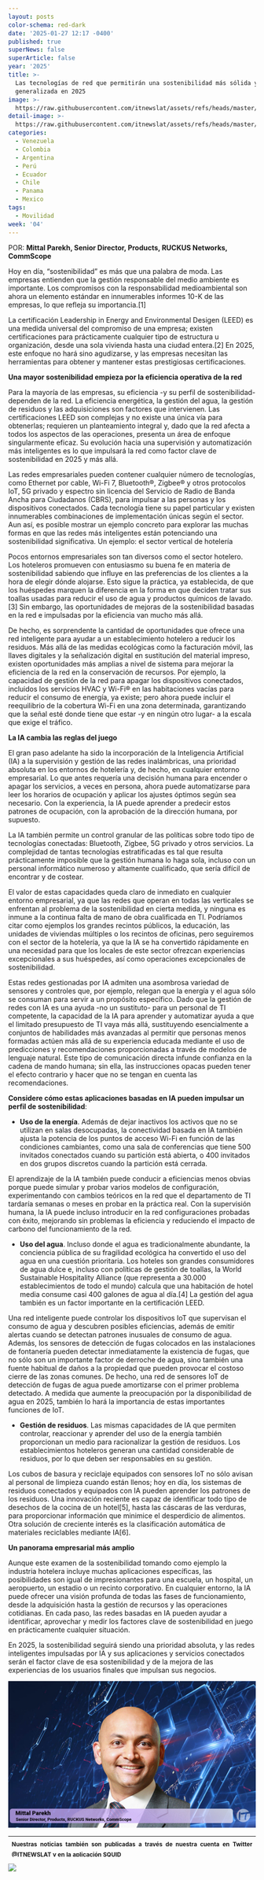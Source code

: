 ```yaml
---
layout: posts
color-schema: red-dark
date: '2025-01-27 12:17 -0400'
published: true
superNews: false
superArticle: false
year: '2025'
title: >-
  Las tecnologías de red que permitirán una sostenibilidad más sólida y
  generalizada en 2025
image: >-
  https://raw.githubusercontent.com/itnewslat/assets/refs/heads/master/img/540x320/Mittal-Parekh-p.jpg
detail-image: >-
  https://raw.githubusercontent.com/itnewslat/assets/refs/heads/master/img/1024x680/Mittal-Parekh-g.jpg
categories:
  - Venezuela
  - Colombia
  - Argentina
  - Perú
  - Ecuador
  - Chile
  - Panama
  - Mexico
tags:
  - Movilidad
week: '04'
---
```

POR: **Mittal Parekh, Senior Director, Products, RUCKUS Networks, CommScope**

Hoy en día, “sostenibilidad” es más que una palabra de moda. Las empresas entienden que la gestión responsable del medio ambiente es importante. Los compromisos con la responsabilidad medioambiental son ahora un elemento estándar en innumerables informes 10-K de las empresas, lo que refleja su importancia.[1]

La certificación Leadership in Energy and Environmental Desigen (LEED) es una medida universal del compromiso de una empresa; existen certificaciones para prácticamente cualquier tipo de estructura u organización, desde una sola vivienda hasta una ciudad entera.[2] En 2025, este enfoque no hará sino agudizarse, y las empresas necesitan las herramientas para obtener y mantener estas prestigiosas certificaciones.

**Una mayor sostenibilidad empieza por la eficiencia operativa de la red**

Para la mayoría de las empresas, su eficiencia -y su perfil de sostenibilidad- dependen de la red. La eficiencia energética, la gestión del agua, la gestión de residuos y las adquisiciones son factores que intervienen. Las certificaciones LEED son complejas y no existe una única vía para obtenerlas; requieren un planteamiento integral y, dado que la red afecta a todos los aspectos de las operaciones, presenta un área de enfoque singularmente eficaz. Su evolución hacia una supervisión y automatización más inteligentes es lo que impulsará la red como factor clave de sostenibilidad en 2025 y más allá.

Las redes empresariales pueden contener cualquier número de tecnologías, como Ethernet por cable, Wi-Fi 7, Bluetooth®, Zigbee® y otros protocolos IoT, 5G privado y espectro sin licencia del Servicio de Radio de Banda Ancha para Ciudadanos (CBRS), para impulsar a las personas y los dispositivos conectados. Cada tecnología tiene su papel particular y existen innumerables combinaciones de implementación únicas según el sector. Aun así, es posible mostrar un ejemplo concreto para explorar las muchas formas en que las redes más inteligentes están potenciando una sostenibilidad significativa.
Un ejemplo: el sector vertical de hotelería

Pocos entornos empresariales son tan diversos como el sector hotelero. Los hoteleros promueven con entusiasmo su buena fe en materia de sostenibilidad sabiendo que influye en las preferencias de los clientes a la hora de elegir dónde alojarse. Esto sigue la práctica, ya establecida, de que los huéspedes marquen la diferencia en la forma en que deciden tratar sus toallas usadas para reducir el uso de agua y productos químicos de lavado.[3] Sin embargo, las oportunidades de mejoras de la sostenibilidad basadas en la red e impulsadas por la eficiencia van mucho más allá.

De hecho, es sorprendente la cantidad de oportunidades que ofrece una red inteligente para ayudar a un establecimiento hotelero a reducir los residuos. Más allá de las medidas ecológicas como la facturación móvil, las llaves digitales y la señalización digital en sustitución del material impreso, existen oportunidades más amplias a nivel de sistema para mejorar la eficiencia de la red en la conservación de recursos. Por ejemplo, la capacidad de gestión de la red para apagar los dispositivos conectados, incluidos los servicios HVAC y Wi-Fi® en las habitaciones vacías para reducir el consumo de energía, ya existe; pero ahora puede incluir el reequilibrio de la cobertura Wi-Fi en una zona determinada, garantizando que la señal esté donde tiene que estar -y en ningún otro lugar- a la escala que exige el tráfico.

**La IA cambia las reglas del juego**

El gran paso adelante ha sido la incorporación de la Inteligencia Artificial (IA) a la supervisión y gestión de las redes inalámbricas, una prioridad absoluta en los entornos de hotelería y, de hecho, en cualquier entorno empresarial. Lo que antes requería una decisión humana para encender o apagar los servicios, a veces en persona, ahora puede automatizarse para leer los horarios de ocupación y aplicar los ajustes óptimos según sea necesario. Con la experiencia, la IA puede aprender a predecir estos patrones de ocupación, con la aprobación de la dirección humana, por supuesto. 

La IA también permite un control granular de las políticas sobre todo tipo de tecnologías conectadas: Bluetooth, Zigbee, 5G privado y otros servicios. La complejidad de tantas tecnologías estratificadas es tal que resulta prácticamente imposible que la gestión humana lo haga sola, incluso con un personal informático numeroso y altamente cualificado, que sería difícil de encontrar y de costear.

El valor de estas capacidades queda claro de inmediato en cualquier entorno empresarial, ya que las redes que operan en todas las verticales se enfrentan al problema de la sostenibilidad en cierta medida, y ninguna es inmune a la continua falta de mano de obra cualificada en TI. Podríamos citar como ejemplos los grandes recintos públicos, la educación, las unidades de viviendas múltiples o los recintos de oficinas, pero seguiremos con el sector de la hotelería, ya que la IA se ha convertido rápidamente en una necesidad para que los locales de este sector ofrezcan experiencias excepcionales a sus huéspedes, así como operaciones excepcionales de sostenibilidad.

Estas redes gestionadas por IA admiten una asombrosa variedad de sensores y controles que, por ejemplo, relegan que la energía y el agua sólo se consuman para servir a un propósito específico. Dado que la gestión de redes con IA es una ayuda -no un sustituto- para un personal de TI competente, la capacidad de la IA para aprender y automatizar ayuda a que el limitado presupuesto de TI vaya más allá, sustituyendo esencialmente a conjuntos de habilidades más avanzadas al permitir que personas menos formadas actúen más allá de su experiencia educada mediante el uso de predicciones y recomendaciones proporcionadas a través de modelos de lenguaje natural. Este tipo de comunicación directa infunde confianza en la cadena de mando humana; sin ella, las instrucciones opacas pueden tener el efecto contrario y hacer que no se tengan en cuenta las recomendaciones.

**Considere cómo estas aplicaciones basadas en IA pueden impulsar un perfil de sostenibilidad**:

- **Uso de la energía**. Además de dejar inactivos los activos que no se utilizan en salas desocupadas, la conectividad basada en IA también ajusta la potencia de los puntos de acceso Wi-Fi en función de las condiciones cambiantes, como una sala de conferencias que tiene 500 invitados conectados cuando su partición está abierta, o 400 invitados en dos grupos discretos cuando la partición está cerrada.

El aprendizaje de la IA también puede conducir a eficiencias menos obvias porque puede simular y probar varios modelos de configuración, experimentando con cambios teóricos en la red que el departamento de TI tardaría semanas o meses en probar en la práctica real. Con la supervisión humana, la IA puede incluso introducir en la red configuraciones probadas con éxito, mejorando sin problemas la eficiencia y reduciendo el impacto de carbono del funcionamiento de la red.

- **Uso del agua**. Incluso donde el agua es tradicionalmente abundante, la conciencia pública de su fragilidad ecológica ha convertido el uso del agua en una cuestión prioritaria. Los hoteles son grandes consumidores de agua dulce e, incluso con políticas de gestión de toallas, la World Sustainable Hospitality Alliance (que representa a 30.000 establecimientos de todo el mundo) calcula que una habitación de hotel media consume casi 400 galones de agua al día.[4] La gestión del agua también es un factor importante en la certificación LEED.

Una red inteligente puede controlar los dispositivos IoT que supervisan el consumo de agua y descubren posibles eficiencias, además de emitir alertas cuando se detectan patrones inusuales de consumo de agua. Además, los sensores de detección de fugas colocados en las instalaciones de fontanería pueden detectar inmediatamente la existencia de fugas, que no sólo son un importante factor de derroche de agua, sino también una fuente habitual de daños a la propiedad que pueden provocar el costoso cierre de las zonas comunes. De hecho, una red de sensores IoT de detección de fugas de agua puede amortizarse con el primer problema detectado. A medida que aumente la preocupación por la disponibilidad de agua en 2025, también lo hará la importancia de estas importantes funciones de IoT.

- **Gestión de residuos**. Las mismas capacidades de IA que permiten controlar, reaccionar y aprender del uso de la energía también proporcionan un medio para racionalizar la gestión de residuos. Los establecimientos hoteleros generan una cantidad considerable de residuos, por lo que deben ser responsables en su gestión. 

Los cubos de basura y reciclaje equipados con sensores IoT no sólo avisan al personal de limpieza cuando están llenos; hoy en día, los sistemas de residuos conectados y equipados con IA pueden aprender los patrones de los residuos. Una innovación reciente es capaz de identificar todo tipo de desechos de la cocina de un hotel[5], hasta las cáscaras de las verduras, para proporcionar información que minimice el desperdicio de alimentos. Otra solución de creciente interés es la clasificación automática de materiales reciclables mediante IA[6].

**Un panorama empresarial más amplio**

Aunque este examen de la sostenibilidad tomando como ejemplo la industria hotelera incluye muchas aplicaciones específicas, las posibilidades son igual de impresionantes para una escuela, un hospital, un aeropuerto, un estadio o un recinto corporativo. En cualquier entorno, la IA puede ofrecer una visión profunda de todas las fases de funcionamiento, desde la adquisición hasta la gestión de recursos y las operaciones cotidianas. En cada paso, las redes basadas en IA pueden ayudar a identificar, aprovechar y medir los factores clave de sostenibilidad en juego en prácticamente cualquier situación. 

En 2025, la sostenibilidad seguirá siendo una prioridad absoluta, y las redes inteligentes impulsadas por IA y sus aplicaciones y servicios conectados serán el factor clave de esa sostenibilidad y de la mejora de las experiencias de los usuarios finales que impulsan sus negocios.

![](https://raw.githubusercontent.com/itnewslat/assets/refs/heads/master/img/540x320/Mittal-Parekh-p.jpg)

<table style="height: 42px;" width="569">
<tbody>
<tr>
<td style="text-align: justify;"><sub><strong>Nuestras noticias también son publicadas a través de nuestra cuenta en Twitter <a href="https://twitter.com/itnewslat?lang=es">@ITNEWSLAT</a> y en la aplicación <a href="https://squidapp.co/en/">SQUID</a></strong></sub></td>
</tr>
</tbody>
</table>

<img src="https://tracker.metricool.com/c3po.jpg?hash=56f88a41e39ab42c063cc51676587a04"/>
